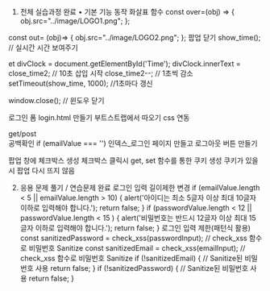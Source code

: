 1. 전체 실습과정 완료
• 기본 기능 동작
  화살표 함수
  const over=(obj) => {
    obj.src="../image/LOGO1.png";
};

const out= (obj)=> {
    obj.src="../image/LOGO2.png";
};
팝업 닫기
show_time(); // 실시간 시간 보여주기

et divClock = document.getElementById('Time');
divClock.innerText = close_time2; // 10초 삽입 시작
close_time2--; // 1초씩 감소
setTimeout(show_time, 1000); //1초마다 갱신

window.close(); // 윈도우 닫기

로그인 폼
login.html 만들기
부트스트랩에서 따오기
css 연동
  <link href="https://cdn.jsdelivr.net/npm/bootstrap@5.3.3/dist/css/bootstrap.min.css" rel="stylesheet" integrity="sha384-QWTKZyjpPEjISv5WaRU9OFeRpok6YctnYmDr5pNlyT2bRjXh0JMhjY6hW+ALEwIH" crossorigin="anonymous">
get/post
<form method="get" action="/login/index_login.html">
공백확인
if (emailValue === '') 
인덱스_로그인 페이지 만들고 로그아웃 버튼 만들기

팝업 창에 체크박스 생성
체크박스 클릭시 get, set 함수를 통한 쿠키 생성
쿠키가 있을시 팝업 다시 뜨지 않음


2. 응용 문제 풀기 / 연습문제 완료
로그인 입력 길이제한 변경
    if (emailValue.length < 5 || emailValue.length > 10) {
            alert('아이디는 최소 5글자 이상 최대 10글자 이하로 입력해야 합니다.');
            return false;
        }
        if (passwordValue.length < 12 || passwordValue.length < 15 ) {
            alert('비밀번호는 반드시 12글자 이상 최대 15글자 이하로 입력해야 합니다.');
            return false;
        }
로그인 입력 제한(패턴식 활용)
const sanitizedPassword = check_xss(passwordInput);
    // check_xss 함수로 비밀번호 Sanitize
    const sanitizedEmail = check_xss(emailInput);
    // check_xss 함수로 비밀번호 Sanitize
    if (!sanitizedEmail) {
        // Sanitize된 비밀번호 사용
        return false;
    }
    if (!sanitizedPassword) {
        // Sanitize된 비밀번호 사용
        return false;
    }
